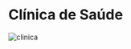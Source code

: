 # Clínica de Saúde
![clinica](https://user-images.githubusercontent.com/7876852/124792173-26a30780-df23-11eb-87e1-e9bd786431c1.gif)
